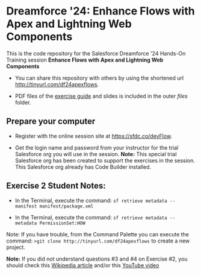 # Dreamforce '24: Enhance Flows with Apex and Lightning Web Components

This is the code repository for the Salesforce Dreamforce '24 Hands-On Training session **Enhance Flows with Apex and Lightning Web Components**

* You can share this repository with others by using the shortened url http://tinyurl.com/df24apexflows.

* PDF files of the [exercise guide](files/DF24/DF24%20H.O.T.%20Flow%20+%20Apex%20+%20LWC%20Exercise%20Guide.pdf) and slides is included in the outer *files* folder. 
## Prepare your computer
* Register with the online session site at https://sfdc.co/devFlow.

 * Get the login name and password from your instructor for the trial Salesforce org you will use in the session.
**Note:** This special trial Salesforce org has been created to support the exercises in the session. This Salesforce org already has Code Builder installed. 


## Exercise 2 Student Notes:
* In the Terminal, execute the command: 
```sf retrieve metadata --manifest manifest/package.xml```

* In the Terminal, execute the command: 
```sf retrieve metadata --metadata PermissionSet:HOW``` 

Note: If you have trouble, from the Command Palette you can execute the command: 
```>git clone http://tinyurl.com/df24apexflows```
to create a new project. 

**Note:** If you did not understand questions #3 and #4 on Exercise #2, you should check this [Wikipedia article](<https://en.wikipedia.org/wiki/42_(number)#The_Hitchhiker's_Guide_to_the_Galaxy>) and/or this [YouTube video](https://www.youtube.com/watch?v=tK0urw144cU)


